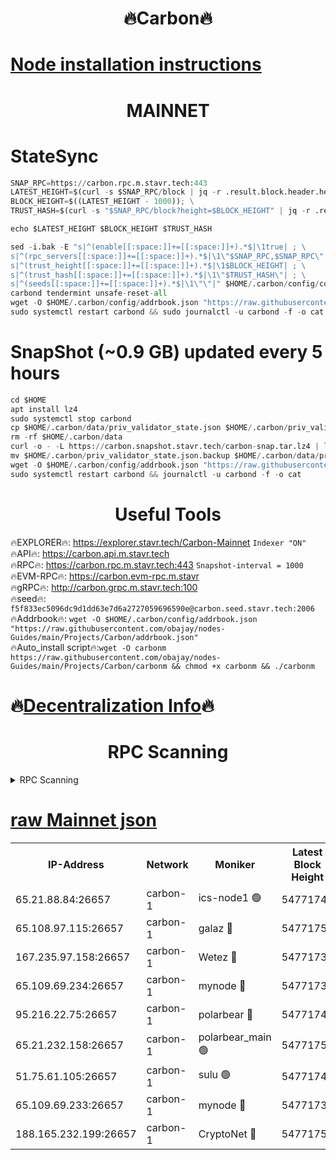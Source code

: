 <h1 align="center"> 🔥Carbon🔥</h1>

[Node installation instructions](https://github.com/obajay/nodes-Guides/tree/main/Projects/Carbon)
=
<h1 align="center"> MAINNET</h1>

# StateSync
```python
SNAP_RPC=https://carbon.rpc.m.stavr.tech:443
LATEST_HEIGHT=$(curl -s $SNAP_RPC/block | jq -r .result.block.header.height); \
BLOCK_HEIGHT=$((LATEST_HEIGHT - 1000)); \
TRUST_HASH=$(curl -s "$SNAP_RPC/block?height=$BLOCK_HEIGHT" | jq -r .result.block_id.hash)

echo $LATEST_HEIGHT $BLOCK_HEIGHT $TRUST_HASH

sed -i.bak -E "s|^(enable[[:space:]]+=[[:space:]]+).*$|\1true| ; \
s|^(rpc_servers[[:space:]]+=[[:space:]]+).*$|\1\"$SNAP_RPC,$SNAP_RPC\"| ; \
s|^(trust_height[[:space:]]+=[[:space:]]+).*$|\1$BLOCK_HEIGHT| ; \
s|^(trust_hash[[:space:]]+=[[:space:]]+).*$|\1\"$TRUST_HASH\"| ; \
s|^(seeds[[:space:]]+=[[:space:]]+).*$|\1\"\"|" $HOME/.carbon/config/config.toml
carbond tendermint unsafe-reset-all
wget -O $HOME/.carbon/config/addrbook.json "https://raw.githubusercontent.com/obajay/nodes-Guides/main/Projects/Carbon/addrbook.json"
sudo systemctl restart carbond && sudo journalctl -u carbond -f -o cat
```
# SnapShot (~0.9 GB) updated every 5 hours
```python
cd $HOME
apt install lz4
sudo systemctl stop carbond
cp $HOME/.carbon/data/priv_validator_state.json $HOME/.carbon/priv_validator_state.json.backup
rm -rf $HOME/.carbon/data
curl -o - -L https://carbon.snapshot.stavr.tech/carbon-snap.tar.lz4 | lz4 -c -d - | tar -x -C $HOME/.carbon --strip-components 2
mv $HOME/.carbon/priv_validator_state.json.backup $HOME/.carbon/data/priv_validator_state.json
wget -O $HOME/.carbon/config/addrbook.json "https://raw.githubusercontent.com/obajay/nodes-Guides/main/Projects/Carbon/addrbook.json"
sudo systemctl restart carbond && journalctl -u carbond -f -o cat
```

 <h1 align="center"> Useful Tools</h1>

🔥EXPLORER🔥:     https://explorer.stavr.tech/Carbon-Mainnet        `Indexer "ON"` \
🔥API🔥:          https://carbon.api.m.stavr.tech \
🔥RPC🔥:          https://carbon.rpc.m.stavr.tech:443              `Snapshot-interval = 1000` \
🔥EVM-RPC🔥:      https://carbon.evm-rpc.m.stavr \
🔥gRPC🔥:         http://carbon.grpc.m.stavr.tech:100 \
🔥seed🔥:      `f5f833ec5096dc9d1dd63e7d6a2727059696590e@carbon.seed.stavr.tech:2006` \
🔥Addrbook🔥:  `wget -O $HOME/.carbon/config/addrbook.json "https://raw.githubusercontent.com/obajay/nodes-Guides/main/Projects/Carbon/addrbook.json"` \
🔥Auto_install script🔥:`wget -O carbonm https://raw.githubusercontent.com/obajay/nodes-Guides/main/Projects/Carbon/carbonm && chmod +x carbonm && ./carbonm`

🔥[Decentralization Info](https://github.com/obajay/StateSync-snapshots/tree/main/Projects/Carbon/Decentralization)🔥
=
<h1 align="center"> RPC Scanning</h1>

<details>
<summary>RPC Scanning</summary>

<h2 align="center"> We scan nodes in real time every 4 hours. And we provide the final result of RPC endpoints.
We cannot influence the operation of these nodes in any way. </h2>


```python
If Voting Power is higher than 0 --> then the Node is a validator of the network and may be subject to attack and be a potential threat to the chain.
```
```python
We marked such validators with a red symbol
```

</details>

[raw Mainnet json](https://rpc-check.carbonm.stavr.tech/carbonm/rpc-carbonm-result.json)
=


<table><tr><th>IP-Address</th><th>Network</th><th>Moniker</th><th>Latest Block Height</th><th>Earliest Block Height</th><th>Catching Up</th><th>Tx Index</th><th>Voting Power</th><th>Scan Time</th></tr><tr><td>65.21.88.84:26657</td><td>carbon-1</td><td>ics-node1 🟢</td><td>54771746</td><td>21164241</td><td>False</td><td>off</td><td>0</td><td>2024-03-12T03:02:17.727675535UTC</td></tr><tr><td>65.108.97.115:26657</td><td>carbon-1</td><td>galaz 🔴</td><td>54771751</td><td>47374001</td><td>False</td><td>on</td><td>10570704012</td><td>2024-03-12T03:02:26.149511977UTC</td></tr><tr><td>167.235.97.158:26657</td><td>carbon-1</td><td>Wetez 🔴</td><td>54771737</td><td>48067570</td><td>False</td><td>on</td><td>1366489040</td><td>2024-03-12T03:02:00.005309312UTC</td></tr><tr><td>65.109.69.234:26657</td><td>carbon-1</td><td>mynode 🔴</td><td>54771730</td><td>53160001</td><td>False</td><td>off</td><td>12068151689</td><td>2024-03-12T03:01:42.561984178UTC</td></tr><tr><td>95.216.22.75:26657</td><td>carbon-1</td><td>polarbear 🔴</td><td>54771743</td><td>54283001</td><td>False</td><td>on</td><td>10442209534</td><td>2024-03-12T03:02:13.361071895UTC</td></tr><tr><td>65.21.232.158:26657</td><td>carbon-1</td><td>polarbear_main 🟢</td><td>54771754</td><td>54286001</td><td>False</td><td>off</td><td>0</td><td>2024-03-12T03:02:32.804777325UTC</td></tr><tr><td>51.75.61.105:26657</td><td>carbon-1</td><td>sulu 🟢</td><td>54771741</td><td>54542001</td><td>False</td><td>off</td><td>0</td><td>2024-03-12T03:02:08.997863813UTC</td></tr><tr><td>65.109.69.233:26657</td><td>carbon-1</td><td>mynode 🔴</td><td>54771730</td><td>54660001</td><td>False</td><td>off</td><td>8115622265</td><td>2024-03-12T03:01:42.262473238UTC</td></tr><tr><td>188.165.232.199:26657</td><td>carbon-1</td><td>CryptoNet 🔴</td><td>54771754</td><td>54710001</td><td>False</td><td>off</td><td>3518052686</td><td>2024-03-12T03:02:32.495813676UTC</td></tr></table>
